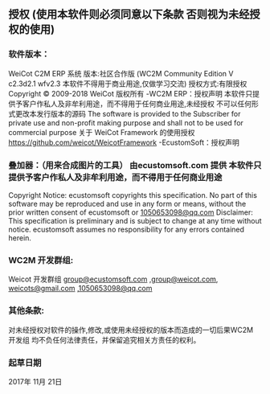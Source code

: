 ## 授权 (使用本软件则必须同意以下条款 否则视为未经授权的使用)

### 软件版本：
WeiCot C2M ERP 系统 版本:社区合作版 (WC2M Community Edition V c2.3d2.1 wfv2.3 本软件不得用于商业用途,仅做学习交流) 授权方式:有限授权 Copyright © 2009-2018 WeiCot 版权所有 
-WC2M ERP：授权声明
本软件只提供予客户作私人及非牟利用途，而不得用于任何商业用途,未经授权 不可以任何形式更改本发行版本的源码
The software is provided to the Subscriber for private use and non-profit 
making purpose and shall not to be used for commercial purpose
关于 WeiCot Framework 的使用授权 https://github.com/weicot/WeicotFramework 
-EcustomSoft：授权声明
### 叠加器：（用来合成图片的工具） 由ecustomsoft.com 提供 本软件只提供予客户作私人及非牟利用途，而不得用于任何商业用途
Copyright Notice: ecustomsoft copyrights this specification.
No part of this software may be reproduced and use in any form or means, without the prior written consent of ecustomsoft or 1050653098@qq.com
Disclaimer: This specification is preliminary and is subject to change at any time without notice.
ecustomsoft assumes no responsibility for any errors contained herein.
### WC2M 开发群组:
Weicot 开发群组 group@ecustomsoft.com ,group@weicot.com, weicots@gmail.com ,1050653098@qq.com
### 其他条款:
对未经授权对软件的操作,修改,或使用未经授权的版本而造成的一切后果WC2M 开发组 均不负任何法律责任，并保留追究相关方责任的权利。
### 起草日期
2017年 11月 21日 
